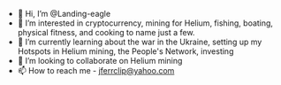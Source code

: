 - 👋 Hi, I’m @Landing-eagle
- 👀 I’m interested in cryptocurrency, mining for Helium, fishing, boating, physical fitness, and cooking to name just a few.
- 🌱 I’m currently learning about the war in the Ukraine, setting up my Hotspots in Helium mining, the People's Network, investing
- 💞️ I’m looking to collaborate on Helium mining
- 📫 How to reach me - jferrclip@yahoo.com

<!---
Landing-eagle/Landing-eagle is a ✨ special ✨ repository because its `README.md` (this file) appears on your GitHub profile.
You can click the Preview link to take a look at your changes.
